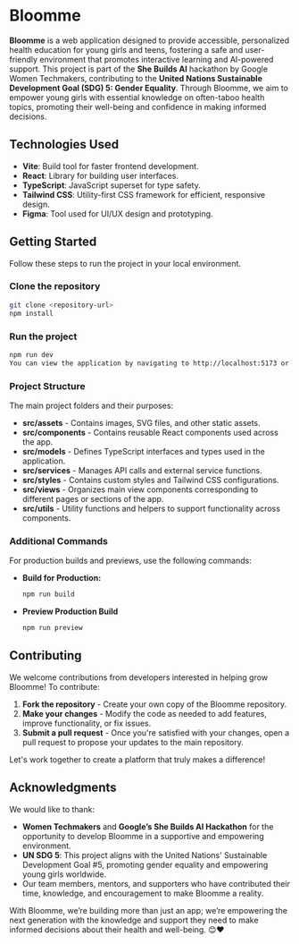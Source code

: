 # Bloomme

**Bloomme** is a web application designed to provide accessible, personalized health education for young girls and teens, fostering a safe and user-friendly environment that promotes interactive learning and AI-powered support. This project is part of the **She Builds AI** hackathon by Google Women Techmakers, contributing to the **United Nations Sustainable Development Goal (SDG) 5: Gender Equality**. Through Bloomme, we aim to empower young girls with essential knowledge on often-taboo health topics, promoting their well-being and confidence in making informed decisions.

## Technologies Used

- **Vite**: Build tool for faster frontend development.
- **React**: Library for building user interfaces.
- **TypeScript**: JavaScript superset for type safety.
- **Tailwind CSS**: Utility-first CSS framework for efficient, responsive design.
- **Figma**: Tool used for UI/UX design and prototyping.

## Getting Started

Follow these steps to run the project in your local environment.

### Clone the repository

```bash
git clone <repository-url>
npm install
```

### Run the project

```bash
npm run dev
You can view the application by navigating to http://localhost:5173 or /5174 by default in your browser.
```


### Project Structure

The main project folders and their purposes:

- **src/assets** - Contains images, SVG files, and other static assets.
- **src/components** - Contains reusable React components used across the app.
- **src/models** - Defines TypeScript interfaces and types used in the application.
- **src/services** - Manages API calls and external service functions.
- **src/styles** - Contains custom styles and Tailwind CSS configurations.
- **src/views** - Organizes main view components corresponding to different pages or sections of the app.
- **src/utils** - Utility functions and helpers to support functionality across components.

### Additional Commands

For production builds and previews, use the following commands:

- **Build for Production:**
  ```bash
  npm run build
   ```

- **Preview Production Build**
  ```bash
  npm run preview
   ```

## Contributing

We welcome contributions from developers interested in helping grow Bloomme! To contribute:

1. **Fork the repository** - Create your own copy of the Bloomme repository.
2. **Make your changes** - Modify the code as needed to add features, improve functionality, or fix issues.
3. **Submit a pull request** - Once you're satisfied with your changes, open a pull request to propose your updates to the main repository.

Let's work together to create a platform that truly makes a difference!

## Acknowledgments

We would like to thank:

- **Women Techmakers** and **Google’s She Builds AI Hackathon** for the opportunity to develop Bloomme in a supportive and empowering environment.
- **UN SDG 5**: This project aligns with the United Nations' Sustainable Development Goal #5, promoting gender equality and empowering young girls worldwide.
- Our team members, mentors, and supporters who have contributed their time, knowledge, and encouragement to make Bloomme a reality.

With Bloomme, we’re building more than just an app; we’re empowering the next generation with the knowledge and support they need to make informed decisions about their health and well-being. :blush:❤️